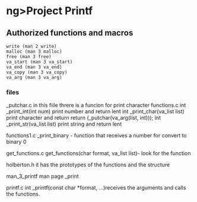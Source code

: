 
# ng>Project Printf</strong>

## Authorized functions and macros

    write (man 2 write)
    malloc (man 3 malloc)
    free (man 3 free)
    va_start (man 3 va_start)
    va_end (man 3 va_end)
    va_copy (man 3 va_copy)
    va_arg (man 3 va_arg)

### files
_putchar.c
in this fiile threre is a funcion for print character
functions.c
int _print_int(int num) print number and return lent
int _print_char(va_list list) print character  and return return (_putchar(va_arg(list, int)));
int _print_str(va_list list) print string and return lent

functions1.c
_print_binary - function that receives a number for convert to binary 0

get_functions.c
get_functions(char format, va_list list)- look for the function

holberton.h
it has the prototypes of the functions and the structure

man_3_printf
man page _print

printf.c
int _printf(const char *format, ...)receives the arguments and calls the functions.
